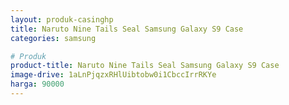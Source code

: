```yaml
---
layout: produk-casinghp
title: Naruto Nine Tails Seal Samsung Galaxy S9 Case
categories: samsung

# Produk
product-title: Naruto Nine Tails Seal Samsung Galaxy S9 Case
image-drive: 1aLnPjqzxRHlUibtobw0i1CbccIrrRKYe
harga: 90000
---
```

